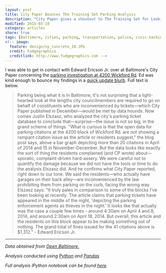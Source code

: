 ```yaml
---
layout: post
title: City Paper Bounces The Training Set Parking Analysis
description: "City Paper gives a shoutout to The Training Set for Looking Into 4200 Wickford."
modified: 2015-03-19
category: articles
share: true
tags: [Baltimore, cities, parking, transportation, police, civic-hacking, data-journalism]
<!-- image:
  feature: design/ny_concrete_10.JPG
  credit: Fudgegraphics
  creditlink: http://www.fudgegraphics.com -->
---
```


I was able to get in contact with Edward Ericson Jr. over at Baltimore's City Paper concerning the <a href='http://www.citypaper.com/news/mobtownbeat/bcp-victims-of-a-unique-baltimore-parking-problem-fight-the-law-and-the-law-wins-20141216,0,5288351.story'>parking investigation at 4200 Wickford Rd</a>.  Ed was kind enough to bounce my findings in a <a href='http://www.citypaper.com/blogs/the-news-hole/bcp-wandering-eye-a-neonoir-crime-blotter-date-on-parking-in-baltimore-and-more-20150305,0,1269875.story'>quick update blurb</a>.  Full text is below.

>Parking being what it is in Baltimore, it's not surprising that a light-hearted look at the lengths city councilmembers are required to go on behalf of constituents who are inconvenienced by tickets—which City Paper published in December—would be met by data hounds. Now comes Justin Elszasz, who analyzed the city's parking ticket database to conclude that—surprise—the issue is not so big, in the grand scheme of things. "What is curious is that the open data for parking citations at the 4200 block of Wickford Rd. are not showing a rampant citation issue as the article or residents suggest," the blog post says, above a bar graph depicting more than 20 citations in April of 2014 and 15 in November-December. But the data looks like exactly the sort of thing the residents complained (and CP wrote) about—sporatic, complaint-driven hard-assery. We were careful not to quantify the damage because we did not have the tools or time to do the analysis Elszasz did. And he confirms what City Paper reported, right down to our tone. We said the residents—who actually have garages on their back alley—are inconvenienced by the law prohibiting them from parking on the curb, facing the wrong way. Elszasz says: "It truly pales in comparison to some of the blocks I've been looking at recently. The article claims that parking tickets have appeared in the middle of the night, 'depicting the parking enforcement agents as thieves in the night.' It looks like that actually was the case a couple few times - around 4:30am on April 4 and 8, 2014, and around 2:30am on April 18, 2014. But overall, this article and the residents on this block appear to be making something out of nothing. The grand total of fines issued for the 41 citations above is $1,312." - Edward Ericson Jr.

---
*Data obtained from <a href='http://data.baltimorecity.gov/'>Open Baltimore.</a>*

*Analysis conducted using <a href='http://www.python.org'>Python</a> and <a href='http://pandas.pydata.org'>Pandas</a>*

*Full analysis IPython notebook can be found <a href='http://nbviewer.ipython.org/github/jtelszasz/baltimore_citations/blob/master/citation_analysis.ipynb'>here</a>.*

<script>
  (function(i,s,o,g,r,a,m){i['GoogleAnalyticsObject']=r;i[r]=i[r]||function(){
  (i[r].q=i[r].q||[]).push(arguments)},i[r].l=1*new Date();a=s.createElement(o),
  m=s.getElementsByTagName(o)[0];a.async=1;a.src=g;m.parentNode.insertBefore(a,m)
  })(window,document,'script','//www.google-analytics.com/analytics.js','ga');

  ga('create', 'UA-58835878-1', 'auto');
  ga('send', 'pageview');

</script>
